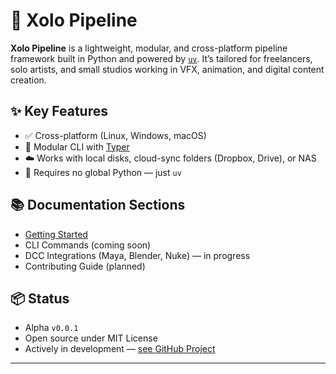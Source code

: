 # 🐍 Xolo Pipeline

**Xolo Pipeline** is a lightweight, modular, and cross-platform pipeline framework built in Python and powered by [`uv`](https://github.com/astral-sh/uv). It’s tailored for freelancers, solo artists, and small studios working in VFX, animation, and digital content creation.

## ✨ Key Features

- ✅ Cross-platform (Linux, Windows, macOS)
- 🔌 Modular CLI with [Typer](https://typer.tiangolo.com/)
- ☁️ Works with local disks, cloud-sync folders (Dropbox, Drive), or NAS
- 🧪 Requires no global Python — just `uv`

## 📚 Documentation Sections

- [Getting Started](getting-started.md)
- CLI Commands (coming soon)
- DCC Integrations (Maya, Blender, Nuke) — in progress
- Contributing Guide (planned)

## 📦 Status

- Alpha `v0.0.1`  
- Open source under MIT License  
- Actively in development — [see GitHub Project](https://github.com/ronnyascencio/xolo-pipeline/projects)

---
